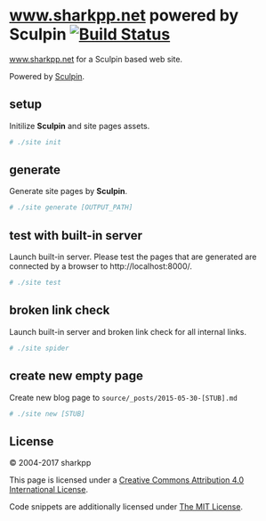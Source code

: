 # www.sharkpp.net powered by Sculpin [![Build Status](https://travis-ci.org/sharkpp/www.sharkpp.net.svg?branch=master)](https://travis-ci.org/sharkpp/www.sharkpp.net)

www.sharkpp.net for a Sculpin based web site.

Powered by [Sculpin](http://sculpin.io).

## setup

Initilize **Sculpin** and site pages assets.

```bash
# ./site init
```

## generate

Generate site pages by **Sculpin**.

```bash
# ./site generate [OUTPUT_PATH]
```

## test with built-in server

Launch built-in server. Please test the pages that are generated are connected by a browser to http://localhost:8000/.

```bash
# ./site test
```

## broken link check

Launch built-in server and broken link check for all internal links.

```bash
# ./site spider
```

## create new empty page

Create new blog page to `source/_posts/2015-05-30-[STUB].md`

```bash
# ./site new [STUB]
```

## License

&copy; 2004-2017 sharkpp

This page is licensed under a [Creative Commons Attribution 4.0 International License](http://creativecommons.org/licenses/by/4.0/).

Code snippets are additionally licensed under [The MIT License](http://opensource.org/licenses/MIT).
